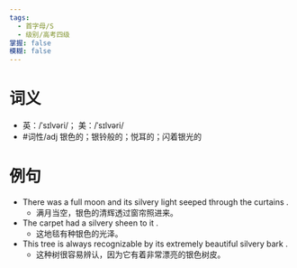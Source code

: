 ```yaml
---
tags:
  - 首字母/S
  - 级别/高考四级
掌握: false
模糊: false
---
```

# 词义
- 英：/ˈsɪlvəri/； 美：/ˈsɪlvəri/
- #词性/adj  银色的；银铃般的；悦耳的；闪着银光的
# 例句
- There was a full moon and its silvery light seeped through the curtains .
	- 满月当空，银色的清辉透过窗帘照进来。
- The carpet had a silvery sheen to it .
	- 这地毯有种银色的光泽。
- This tree is always recognizable by its extremely beautiful silvery bark .
	- 这种树很容易辨认，因为它有着非常漂亮的银色树皮。

